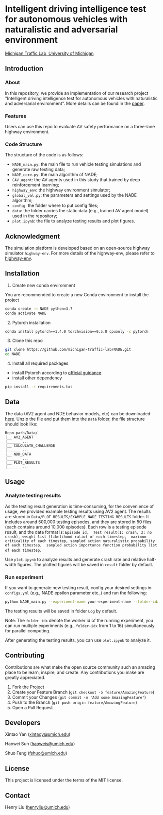 # Intelligent driving intelligence test for autonomous vehicles with naturalistic and adversarial environment

[Michigan Traffic Lab, University of Michigan](https://traffic.engin.umich.edu/)

## Introduction

### About

In this repository, we provide an implementation of our research project 
"Intelligent driving intelligence test for autonomous vehicles 
with naturalistic and adversarial environment". More details 
can be found in the [paper](https://www.nature.com/articles/s41467-021-21007-8).

### Features

Users can use this repo to evaluate AV safety performance on a three-lane highway environment.

### Code Structure

The structure of the code is as follows:

- `NADE_main.py`: the main file to run vehicle testing simulations and generate raw testing data;
- `NADE_core.py`: the main algorithm of NADE;
- `CAV_agent`: the AV agents used in this study that trained by deep reinforcement learning;
- `highway_env`: the highway environment simulator;
- `global_val.py`: the parameters and settings used by the NADE algorithm;
- `config`: the folder where to put config files;
- `data`: the folder carries the static data (e.g., trained AV agent model) used in the repository;
- `plot.ipynb`: the file to analyze testing results and plot figures.


## Acknowledgment

The simulation platform is developed based on an open-source highway simulator `highway-env`. 
For more details of the highway-env, please refer to [highway-env](https://github.com/eleurent/highway-env).


## Installation

1. Create new conda environment

You are recommended to create a new Conda environment to install the project

```bash
conda create -n NADE python=3.7
conda activate NADE
```

2. Pytorch installation

```bash
conda install pytorch==1.4.0 torchvision==0.5.0 cpuonly -c pytorch
```

3. Clone this repo
```bash
git clone https://github.com/michigan-traffic-lab/NADE.git
cd NADE
```

4. Install all required packages
- install Pytorch according to [official guidance](https://pytorch.org/) 
- install other dependency
```bash
pip install -r requirements.txt
```

## Data

The data (AV2 agent and NDE behavior models, etc) can be downloaded [here](https://intelligent-driving-intelligence-test-for-av-with-nade.s3.amazonaws.com/NADE-data.zip).
Unzip the file and put them into the `Data` folder, the file structure should look like:
```
Repo-path/Data/
|__ AV2_AGENT
|______ ...
|__ CALCULATE_CHALLENGE
|______ ...
|__ NDD_DATA
|______ ...
|__ PLOT_RESULTS
|______ ...
```

## Usage

### Analyze testing results

As the testing result generation is time-consuming, 
for the convenience of usage, we provided example testing results using AV2 agent. The results
are stored in `Data/PLOT_RESULTS/EXAMPLE_NADE_TESTING_RESULTS` folder. It includes around 
500,000 testing episodes, and they are stored in 50 files (each contains around 10,000 episodes).
Each row is a testing episode result, and the data format is:
`Episode id, 
Test result(1: crash, 3: no crash), weight list (likelihood ratio) of each timestep, 
maximum criticality of each timestep, sampled action naturalistic probability of each timestep, 
sampled action importance function probability list of each timestep`.

Use `plot.ipynb` to analyze results and generate crash rate and relative half-width figures. The
plotted figures will be saved in `result` folder by default.

### Run experiment

If you want to generate new testing result, config your desired settings in `configs.yml` (e.g., 
NADE epsilon parameter etc.,) and run the following:

```bash
python NADE_main.py --experiment-name your-experiment-name --folder-idx 1
```
The testing results will be saved in folder `Log` by default.

Note: The `folder-idx` denote the worker id of the running experiment, you can
run multiple experiments (e.g., `folder-idx` from 1 to 16) simultaneously for
parallel computing.

After generating the testing results, you can use `plot.ipynb` to analyze it.  

## Contributing

Contributions are what make the open source community such an amazing place to be learn, inspire, and create. Any contributions you make are greatly appreciated.

1. Fork the Project
2. Create your Feature Branch (`git checkout -b feature/AmazingFeature`)
3. Commit your Changes (`git commit -m 'Add some AmazingFeature'`)
4. Push to the Branch (`git push origin feature/AmazingFeature`)
5. Open a Pull Request

## Developers

Xintao Yan (xintaoy@umich.edu)

Haowei Sun (haoweis@umich.edu)

Shuo Feng (fshuo@umich.edu)

## License

This project is licensed under the terms of the MIT license.

## Contact

Henry Liu (henryliu@umich.edu)
